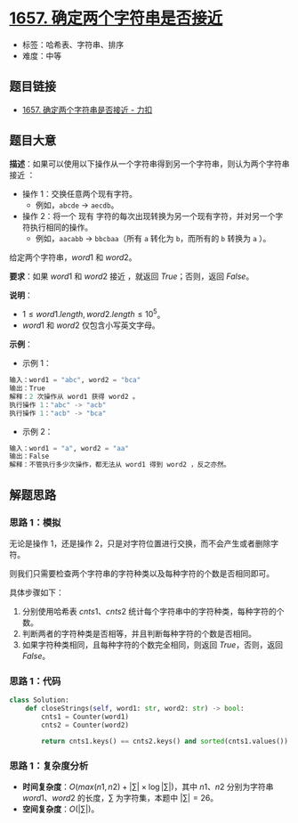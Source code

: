 # [1657. 确定两个字符串是否接近](https://leetcode.cn/problems/determine-if-two-strings-are-close/)

- 标签：哈希表、字符串、排序
- 难度：中等

## 题目链接

- [1657. 确定两个字符串是否接近 - 力扣](https://leetcode.cn/problems/determine-if-two-strings-are-close/)

## 题目大意

**描述**：如果可以使用以下操作从一个字符串得到另一个字符串，则认为两个字符串 接近 ：

- 操作 1：交换任意两个现有字符。
  - 例如，`abcde` -> `aecdb`。
- 操作 2：将一个 现有 字符的每次出现转换为另一个现有字符，并对另一个字符执行相同的操作。
  - 例如，`aacabb` -> `bbcbaa`（所有 `a` 转化为 `b`，而所有的 `b` 转换为 `a` ）。

给定两个字符串，$word1$ 和 $word2$。

**要求**：如果 $word1$ 和 $word2$ 接近 ，就返回 $True$；否则，返回 $False$。

**说明**：

- $1 \le word1.length, word2.length \le 10^5$。
- $word1$ 和 $word2$ 仅包含小写英文字母。

**示例**：

- 示例 1：

```python
输入：word1 = "abc", word2 = "bca"
输出：True
解释：2 次操作从 word1 获得 word2 。
执行操作 1："abc" -> "acb"
执行操作 1："acb" -> "bca"
```

- 示例 2：

```python
输入：word1 = "a", word2 = "aa"
输出：False
解释：不管执行多少次操作，都无法从 word1 得到 word2 ，反之亦然。
```

## 解题思路

### 思路 1：模拟

无论是操作 1，还是操作 2，只是对字符位置进行交换，而不会产生或者删除字符。

则我们只需要检查两个字符串的字符种类以及每种字符的个数是否相同即可。

具体步骤如下：

1. 分别使用哈希表 $cnts1$、$cnts2$ 统计每个字符串中的字符种类，每种字符的个数。
2. 判断两者的字符种类是否相等，并且判断每种字符的个数是否相同。
3. 如果字符种类相同，且每种字符的个数完全相同，则返回 $True$，否则，返回 $False$。

### 思路 1：代码

```Python
class Solution:
    def closeStrings(self, word1: str, word2: str) -> bool:
        cnts1 = Counter(word1)
        cnts2 = Counter(word2)

        return cnts1.keys() == cnts2.keys() and sorted(cnts1.values()) == sorted(cnts2.values())
```

### 思路 1：复杂度分析

- **时间复杂度**：$O(max(n1, n2) + |\sum| \times \log | \sum |)$，其中 $n1$、$n2$ 分别为字符串 $word1$、$word2$ 的长度，$\sum$ 为字符集，本题中 $| \sum | = 26$。
- **空间复杂度**：$O(| \sum |)$。

